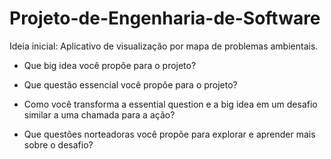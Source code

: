 # Projeto-de-Engenharia-de-Software

Ideia inicial:
Aplicativo de visualização por mapa de problemas ambientais. 


- Que big idea você propõe para o projeto?


- Que questão essencial você propõe para o projeto?


- Como você transforma a essential question e a big idea em um desafio similar a uma chamada para a ação?


- Que questões norteadoras você propõe para explorar e aprender mais sobre o desafio?
